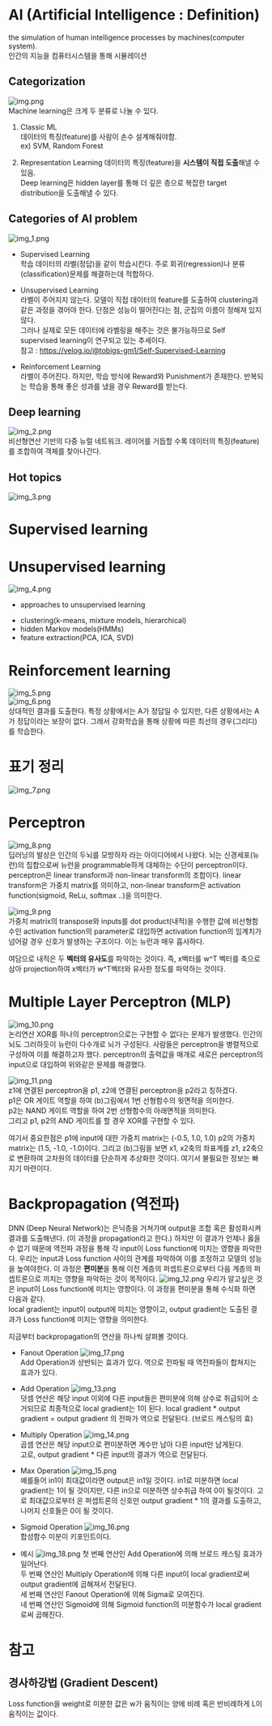 # AI (Artificial Intelligence : Definition)
the simulation of human intelligence processes by machines(computer system).  
인간의 지능을 컴퓨터시스템을 통해 시뮬레이션  

## Categorization
![img.png](img.png)  
Machine learning은 크게 두 분류로 나눌 수 있다.  
1. Classic ML  
데이터의 특징(feature)를 사람이 손수 설계해줘야함.  
ex) SVM, Random Forest  
   
2. Representation Learning
데이터의 특징(feature)을 **시스템이 직접 도출**해낼 수 있음.  
Deep learning은 hidden layer를 통해 더 깊은 층으로 복잡한 target distribution을 도출해낼 수 있다.

## Categories of AI problem
![img_1.png](img_1.png)  
* Supervised Learning  
학습 데이터의 라벨(정답)을 같이 학습시킨다. 주로 회귀(regression)나 분류(classification)문제를 해결하는데 적합하다.
  
* Unsupervised Learning  
라벨이 주어지지 않는다. 모델이 직접 데이터의 feature를 도출하여 clustering과 같은 과정을 겪어야 한다. 단점은 성능이 떨어진다는 점, 군집의 이름이 정해져 있지 않다.  
그러나 실제로 모든 데이터에 라벨링을 해주는 것은 불가능하므로 Self supervised learning이 연구되고 있는 추세이다.  
  참고 : https://velog.io/@tobigs-gm1/Self-Supervised-Learning
  
* Reinforcement Learning  
라벨이 주어진다. 하지만, 학습 방식에 Reward와 Punishment가 존재한다. 반복되는 학습을 통해 좋은 성과를 냈을 경우 Reward를 받는다.

## Deep learning
![img_2.png](img_2.png)  
비선형연산 기반의 다중 뉴럴 네트워크. 레이어를 거듭할 수록 데이터의 특징(feature)를 조합하여 객체를 찾아나간다.  

## Hot topics
![img_3.png](img_3.png)

# Supervised learning
# Unsupervised learning
![img_4.png](img_4.png)  
* approaches to unsupervised learning
- clustering(k-means, mixture models, hierarchical)
- hidden Markov models(HMMs)
- feature extraction(PCA, ICA, SVD)

# Reinforcement learning
![img_5.png](img_5.png)  
![img_6.png](img_6.png)  
상대적인 결과를 도출한다. 특정 상황에서는 A가 정답일 수 있지만, 다른 상황에서는 A가 정답이라는 보장이 없다. 
그래서 강화학습을 통해 상황에 따른 최선의 경우(그리디)를 학습한다.

# 표기 정리
![img_7.png](img_7.png)  

# Perceptron
![img_8.png](img_8.png)  
딥러닝의 발상은 인간의 두뇌를 모방하자 라는 아이디어에서 나왔다. 뇌는 신경세포(뉴런)의 집합으로써
뉴런을 programmable하게 대체하는 수단이 perceptron이다. perceptron은 linear transform과 non-linear transform의 조합이다.
linear transform은 가중치 matrix를 의미하고, non-linear transform은 activation function(sigmoid, ReLu, softmax ..)을 의미한다.  

![img_9.png](img_9.png)  
가중치 matrix의 transpose와 inputs를 dot product(내적)을 수행한 값에 
비선형함수인 activation function의 parameter로 대입하면 activation function의 임계치가 넘어갈 경우 신호가 발생하는 구조이다.
이는 뉴런과 매우 흡사하다.  

여담으로 내적은 두 **벡터의 유사도**를 파악하는 것이다. 즉, x벡터를 w^T 벡터를 축으로 삼아 projection하여
x벡터가 w^T벡터와 유사한 정도를 파악하는 것이다.

# Multiple Layer Perceptron (MLP)
![img_10.png](img_10.png)  
논리연산 XOR를 하나의 perceptron으로는 구현할 수 없다는 문제가 발생했다. 인간의 뇌도 그러하듯이
뉴런이 다수개로 뇌가 구성된다. 사람들은 perceptron을 병렬적으로 구성하여 이를 해결하고자 했다.
perceptron의 출력값을 매개로 새로은 perceptron의 input으로 대입하여 위와같은 문제를 해결했다.  

![img_11.png](img_11.png)  
z1에 연결된 perceptron을 p1, z2에 연결된 perceptron을 p2라고 칭하겠다.  
p1은 OR 게이트 역할을 하여 (b)그림에서 1번 선형함수의 윗면적을 의미한다.  
p2는 NAND 게이트 역할을 하여 2번 선형함수의 아래면적을 의미한다.  
그리고 p1, p2의 AND 게이트를 할 경우 XOR를 구현할 수 있다.  

여기서 중요한점은 p1에 input에 대한 가중치 matrix는 (-0.5, 1.0, 1.0)
p2의 가중치 matrix는 (1.5, -1.0, -1.0)이다. 그리고 (b)그림을 보면 x1, x2축의 좌표계를
z1, z2축으로 변환하여 고차원의 데이터를 단순하게 추상화한 것이다. 여기서 불필요한 정보는 빠지기 마련이다.

# Backpropagation (역전파)
DNN (Deep Neural Network)는 은닉층을 거쳐가며 output을 조합 혹은 활성화시켜 결과를 도출해낸다. (이 과정을 propagation라고 한다.)
하지만 이 결과가 언제나 옳을 수 없기 때문에 역전파 과정을 통해 각 input이 Loss function에 미치는 영향을 파악한다.
우리는 input과 Loss function 사이의 관계를 파악하여 이를 조정하고 모델의 성능을 높여야한다. 이 과정은 **편미분**을 통해 이전 계층의 퍼셉트론으로부터
다음 계층의 퍼셉트론으로 끼치는 영향을 파악하는 것이 목적이다.
![img_12.png](img_12.png) 
우리가 알고싶은 것은 input이 Loss function에 미치는 영향이다. 이 과정을 편미분을 통해 수식화 하면 다음과 같다.  
local gradient는 input이 output에 미치는 영향이고, output gradient는 도출된 결과가 Loss function에 미치는 영향을 의미한다. 

지금부터 backpropagation의 연산을 하나씩 살펴볼 것이다.


* Fanout Operation
![img_17.png](img_17.png)  
  Add Operation과 상반되는 효과가 있다. 역으로 전파될 때 역전파들이 합쳐지는 효과가 있다.
  

* Add Operation
![img_13.png](img_13.png)  
  덧셈 연산은 해당 input 이외에 다른 input들은 편미분에 의해 상수로 취급되어 소거되므로 최종적으로 local gradient는 1이 된다.
  local gradient * output gradient = output gradient 의 전파가 역으로 전달된다. (브로드 캐스팅의 효)
  

* Multiply Operation
![img_14.png](img_14.png)  
곱셈 연산은 해당 input으로 편미분하면 계수만 남아 다른 input만 남게된다.  
고로, output gradient * 다른 input의 결과가 역으로 전달된다.


* Max Operation
![img_15.png](img_15.png)  
  예를들어 in1이 최대값이라면 output은 in1일 것이다. in1로 미분하면 local gradient는 1이 될 것이지만, 
  다른 in으로 미분하면 상수취급 하여 0이 될것이다. 고로 최대값으로부터 온 퍼셉트론의 신호만 output gradient * 1의 결과를 도출하고,
  나머지 신호들은 0이 될 것이다.
  

* Sigmoid Operation
![img_16.png](img_16.png)  
  합성함수 미분이 키포인트이다. 
  

* 예시
![img_18.png](img_18.png)
  첫 번째 연산인 Add Operation에 의해 브로드 캐스팅 효과가 일어난다.  
  두 번째 연산인 Multiply Operation에 의해 다른 input이 local gradient로써 output gradient에 곱해져서 전달된다.  
  세 번째 연산인 Fanout Operation에 의해 Sigma로 모여진다.  
  네 번째 연산인 Sigmoid에 의해 Sigmoid function의 미분함수가 local gradient로써 곱해진다.

# 참고
## 경사하강법 (Gradient Descent)
Loss function을 weight로 미분한 값은 w가 움직이는 양에 비례 혹은 반비례하게 L이 움직이는 값이다.